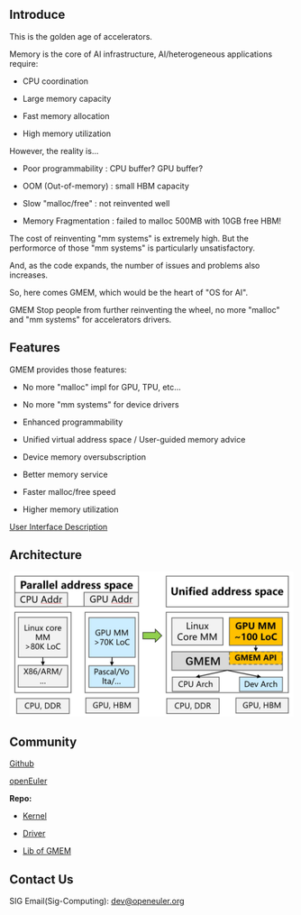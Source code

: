 ## Introduce

This is the golden age of accelerators. 

Memory is the core of AI infrastructure, AI/heterogeneous applications require: 

- CPU coordination

- Large memory capacity

- Fast memory allocation

- High memory utilization

However, the reality is...

- Poor programmability : CPU buffer? GPU buffer? 

- OOM (Out-of-memory) : small HBM capacity

- Slow "malloc/free" : not reinvented well

- Memory Fragmentation : failed to malloc 500MB with 10GB free HBM!

The cost of reinventing "mm systems" is extremely high. But the performorce of those "mm systems" is particularly unsatisfactory. 

And, as the code expands, the number of issues and problems also increases.

So, here comes GMEM, which would be the heart of "OS for AI".

GMEM Stop people from further reinventing the wheel, no more "malloc" and "mm systems" for accelerators drivers. 


## Features

GMEM provides those features:

- No more "malloc" impl for GPU, TPU, etc...

- No more "mm systems" for device drivers

- Enhanced programmability

- Unified virtual address space / User-guided memory advice

- Device memory oversubscription

- Better memory service

- Faster malloc/free speed

- Higher memory utilization

[User Interface Description](https://gitee.com/openeuler/libgmem/blob/master/README.md#instructions)

## Architecture

![gmem-arch](/assets/index/image-20230917-gmem-arch.jpg)

## Community

[Github]()

[openEuler](https://gitee.com/openeuler/docs/tree/master/docs/en/docs/GMEM)

**Repo:**

- [Kernel](https://gitee.com/openeuler/kernel/blob/openEuler-23.09/mm/gmem.c)

- [Driver](https://gitee.com/openeuler/kernel/tree/openEuler-23.09/drivers/remote_pager)

- [Lib of GMEM](https://gitee.com/openeuler/libgmem)


## Contact Us

SIG Email(Sig-Computing): <dev@openeuler.org>

